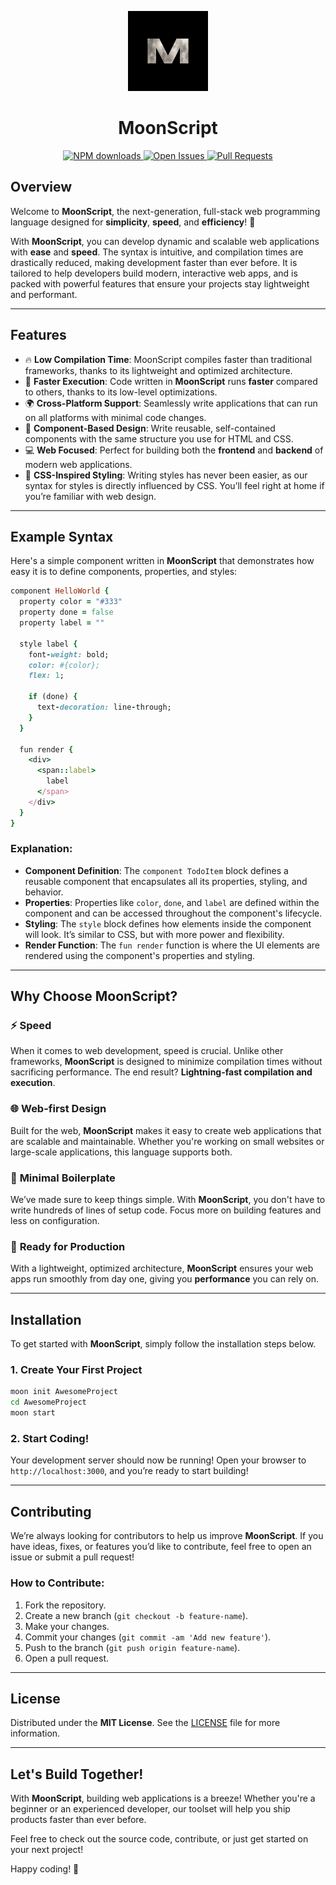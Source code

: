 <p align="center">
  <a href="https://github.com/moonscriptofficial/moonscript">
    <img height="128" src="https://github.com/moonscriptofficial/moonscript/blob/main/assets/moon.png">
  </a>
  <h1 align="center">MoonScript</h1>
</p>

<p align="center">
  <a href="https://www.npmjs.com/package/your-language">
    <img src="https://img.shields.io/npm/dm/your-language.svg" alt="NPM downloads"/>
  </a>
  <a href="https://github.com/your-repository/issues">
    <img src="https://img.shields.io/github/issues/your-repository" alt="Open Issues"/>
  </a>
  <a href="https://github.com/your-repository/pulls">
    <img src="https://img.shields.io/github/prs/your-repository" alt="Pull Requests"/>
  </a>
</p>


## Overview

Welcome to **MoonScript**, the next-generation, full-stack web programming language designed for **simplicity**, **speed**, and **efficiency**! 🚀

With **MoonScript**, you can develop dynamic and scalable web applications with **ease** and **speed**. The syntax is intuitive, and compilation times are drastically reduced, making development faster than ever before. It is tailored to help developers build modern, interactive web apps, and is packed with powerful features that ensure your projects stay lightweight and performant.

---

## Features

- 🔥 **Low Compilation Time**: MoonScript compiles faster than traditional frameworks, thanks to its lightweight and optimized architecture.
- 🚀 **Faster Execution**: Code written in **MoonScript** runs **faster** compared to others, thanks to its low-level optimizations.
- 🌍 **Cross-Platform Support**: Seamlessly write applications that can run on all platforms with minimal code changes.
- 🧩 **Component-Based Design**: Write reusable, self-contained components with the same structure you use for HTML and CSS.
- 💻 **Web Focused**: Perfect for building both the **frontend** and **backend** of modern web applications.
- 🎨 **CSS-Inspired Styling**: Writing styles has never been easier, as our syntax for styles is directly influenced by CSS. You’ll feel right at home if you’re familiar with web design.

---

## Example Syntax

Here's a simple component written in **MoonScript** that demonstrates how easy it is to define components, properties, and styles:

```ruby
component HelloWorld {
  property color = "#333"
  property done = false
  property label = ""

  style label {
    font-weight: bold;
    color: #{color};
    flex: 1;

    if (done) {
      text-decoration: line-through;
    }
  }

  fun render {
    <div>
      <span::label>
        label
      </span>
    </div>
  }
}
```

### Explanation:
- **Component Definition**: The `component TodoItem` block defines a reusable component that encapsulates all its properties, styling, and behavior.
- **Properties**: Properties like `color`, `done`, and `label` are defined within the component and can be accessed throughout the component's lifecycle.
- **Styling**: The `style` block defines how elements inside the component will look. It’s similar to CSS, but with more power and flexibility.
- **Render Function**: The `fun render` function is where the UI elements are rendered using the component's properties and styling.

---

## Why Choose **MoonScript**?

### ⚡ **Speed** 
When it comes to web development, speed is crucial. Unlike other frameworks, **MoonScript** is designed to minimize compilation times without sacrificing performance. The end result? **Lightning-fast compilation and execution**.

### 🌐 **Web-first Design**
Built for the web, **MoonScript** makes it easy to create web applications that are scalable and maintainable. Whether you're working on small websites or large-scale applications, this language supports both.

### 🔧 **Minimal Boilerplate**
We’ve made sure to keep things simple. With **MoonScript**, you don't have to write hundreds of lines of setup code. Focus more on building features and less on configuration.

### 🌟 **Ready for Production**
With a lightweight, optimized architecture, **MoonScript** ensures your web apps run smoothly from day one, giving you **performance** you can rely on.

---

## Installation

To get started with **MoonScript**, simply follow the installation steps below.

### 1. Create Your First Project

```bash
moon init AwesomeProject
cd AwesomeProject
moon start
```

### 2. Start Coding!

Your development server should now be running! Open your browser to `http://localhost:3000`, and you’re ready to start building!

---

## Contributing

We’re always looking for contributors to help us improve **MoonScript**. If you have ideas, fixes, or features you’d like to contribute, feel free to open an issue or submit a pull request!

### How to Contribute:
1. Fork the repository.
2. Create a new branch (`git checkout -b feature-name`).
3. Make your changes.
4. Commit your changes (`git commit -am 'Add new feature'`).
5. Push to the branch (`git push origin feature-name`).
6. Open a pull request.

---

## License

Distributed under the **MIT License**. See the [LICENSE](LICENSE) file for more information.

---

## Let's Build Together!

With **MoonScript**, building web applications is a breeze! Whether you're a beginner or an experienced developer, our toolset will help you ship products faster than ever before.

Feel free to check out the source code, contribute, or just get started on your next project!

Happy coding! 🌟
